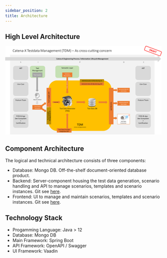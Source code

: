 ```yaml
---
sidebar_position: 2
title: Architecture
---
```


## High Level Architecture
![Architecture High-Level](/img/TDG_Architecture_Draft_v0.1.png)

## Component Architecture
The logical and technical architecture consists of three components:
- Database: Mongo DB. Off-the-shelf document-oriented database product.
- Backend: Server-component housing the test data generation, scenario handling and API to manage scenarios, templates and scenario instances. Git see [here](https://github.com/catenax-ng/product-test-data-generator/tree/main/tdg).
- Frontend: UI to manage and maintain scenarios, templates and scenario instances. Git see [here](https://github.com/catenax-ng/product-test-data-generator/tree/main/tdg-admin-ui).

## Technology Stack
- Progamming Language: Java > 12
- Database: Mongo DB
- Main Framework: Spring Boot
- API Framework: OpenAPI / Swagger
- UI Framework: Vaadin

